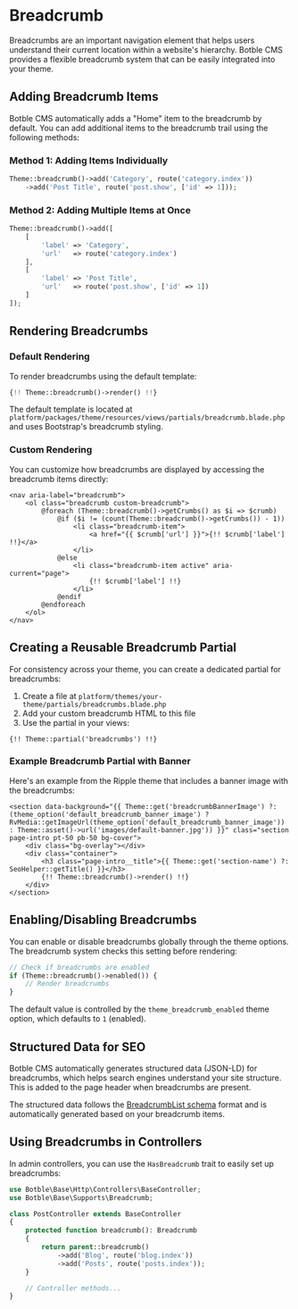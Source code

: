 # Breadcrumb

Breadcrumbs are an important navigation element that helps users understand their current location within a website's hierarchy. Botble CMS provides a flexible breadcrumb system that can be easily integrated into your theme.

## Adding Breadcrumb Items

Botble CMS automatically adds a "Home" item to the breadcrumb by default. You can add additional items to the breadcrumb trail using the following methods:

### Method 1: Adding Items Individually

```php
Theme::breadcrumb()->add('Category', route('category.index'))
    ->add('Post Title', route('post.show', ['id' => 1]));
```

### Method 2: Adding Multiple Items at Once

```php
Theme::breadcrumb()->add([
    [
        'label' => 'Category',
        'url'   => route('category.index')
    ],
    [
        'label' => 'Post Title',
        'url'   => route('post.show', ['id' => 1])
    ]
]);
```

## Rendering Breadcrumbs

### Default Rendering

To render breadcrumbs using the default template:

```php
{!! Theme::breadcrumb()->render() !!}
```

The default template is located at `platform/packages/theme/resources/views/partials/breadcrumb.blade.php` and uses Bootstrap's breadcrumb styling.

### Custom Rendering

You can customize how breadcrumbs are displayed by accessing the breadcrumb items directly:

```blade
<nav aria-label="breadcrumb">
    <ol class="breadcrumb custom-breadcrumb">
        @foreach (Theme::breadcrumb()->getCrumbs() as $i => $crumb)
            @if ($i != (count(Theme::breadcrumb()->getCrumbs()) - 1))
                <li class="breadcrumb-item">
                    <a href="{{ $crumb['url'] }}">{!! $crumb['label'] !!}</a>
                </li>
            @else
                <li class="breadcrumb-item active" aria-current="page">
                    {!! $crumb['label'] !!}
                </li>
            @endif
        @endforeach
    </ol>
</nav>
```

## Creating a Reusable Breadcrumb Partial

For consistency across your theme, you can create a dedicated partial for breadcrumbs:

1. Create a file at `platform/themes/your-theme/partials/breadcrumbs.blade.php`
2. Add your custom breadcrumb HTML to this file
3. Use the partial in your views:

```blade
{!! Theme::partial('breadcrumbs') !!}
```

### Example Breadcrumb Partial with Banner

Here's an example from the Ripple theme that includes a banner image with the breadcrumbs:

```blade
<section data-background="{{ Theme::get('breadcrumbBannerImage') ?: (theme_option('default_breadcrumb_banner_image') ? RvMedia::getImageUrl(theme_option('default_breadcrumb_banner_image')) : Theme::asset()->url('images/default-banner.jpg')) }}" class="section page-intro pt-50 pb-50 bg-cover">
    <div class="bg-overlay"></div>
    <div class="container">
        <h3 class="page-intro__title">{{ Theme::get('section-name') ?: SeoHelper::getTitle() }}</h3>
        {!! Theme::breadcrumb()->render() !!}
    </div>
</section>
```

## Enabling/Disabling Breadcrumbs

You can enable or disable breadcrumbs globally through the theme options. The breadcrumb system checks this setting before rendering:

```php
// Check if breadcrumbs are enabled
if (Theme::breadcrumb()->enabled()) {
    // Render breadcrumbs
}
```

The default value is controlled by the `theme_breadcrumb_enabled` theme option, which defaults to `1` (enabled).

## Structured Data for SEO

Botble CMS automatically generates structured data (JSON-LD) for breadcrumbs, which helps search engines understand your site structure. This is added to the page header when breadcrumbs are present.

The structured data follows the [BreadcrumbList schema](https://schema.org/BreadcrumbList) format and is automatically generated based on your breadcrumb items.

## Using Breadcrumbs in Controllers

In admin controllers, you can use the `HasBreadcrumb` trait to easily set up breadcrumbs:

```php
use Botble\Base\Http\Controllers\BaseController;
use Botble\Base\Supports\Breadcrumb;

class PostController extends BaseController
{
    protected function breadcrumb(): Breadcrumb
    {
        return parent::breadcrumb()
            ->add('Blog', route('blog.index'))
            ->add('Posts', route('posts.index'));
    }

    // Controller methods...
}
```

